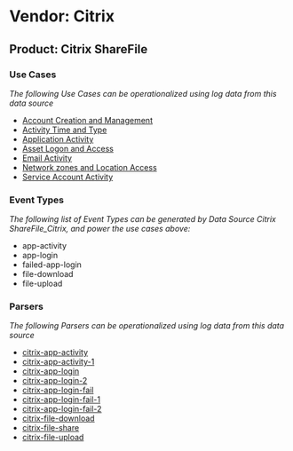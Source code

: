 Vendor: Citrix
==============
Product: Citrix ShareFile
-------------------------

### Use Cases

_The following Use Cases can be operationalized using log data from this data source_

* [Account Creation and Management](usecase_account_creation_and_management.md)
* [Activity Time  and Type](usecase_activity_time__and_type.md)
* [Application Activity](usecase_application_activity.md)
* [Asset Logon and Access](usecase_asset_logon_and_access.md)
* [Email Activity](usecase_email_activity.md)
* [Network zones and Location Access](usecase_network_zones_and_location_access.md)
* [Service Account Activity](usecase_service_account_activity.md)


### Event Types

_The following list of Event Types can be generated by Data Source Citrix ShareFile_Citrix, and power the use cases above:_

- app-activity
- app-login
- failed-app-login
- file-download
- file-upload


### Parsers

_The following Parsers can be operationalized using log data from this data source_

* [citrix-app-activity](parserContent_citrix-app-activity.md)
* [citrix-app-activity-1](parserContent_citrix-app-activity-1.md)
* [citrix-app-login](parserContent_citrix-app-login.md)
* [citrix-app-login-2](parserContent_citrix-app-login-2.md)
* [citrix-app-login-fail](parserContent_citrix-app-login-fail.md)
* [citrix-app-login-fail-1](parserContent_citrix-app-login-fail-1.md)
* [citrix-app-login-fail-2](parserContent_citrix-app-login-fail-2.md)
* [citrix-file-download](parserContent_citrix-file-download.md)
* [citrix-file-share](parserContent_citrix-file-share.md)
* [citrix-file-upload](parserContent_citrix-file-upload.md)
